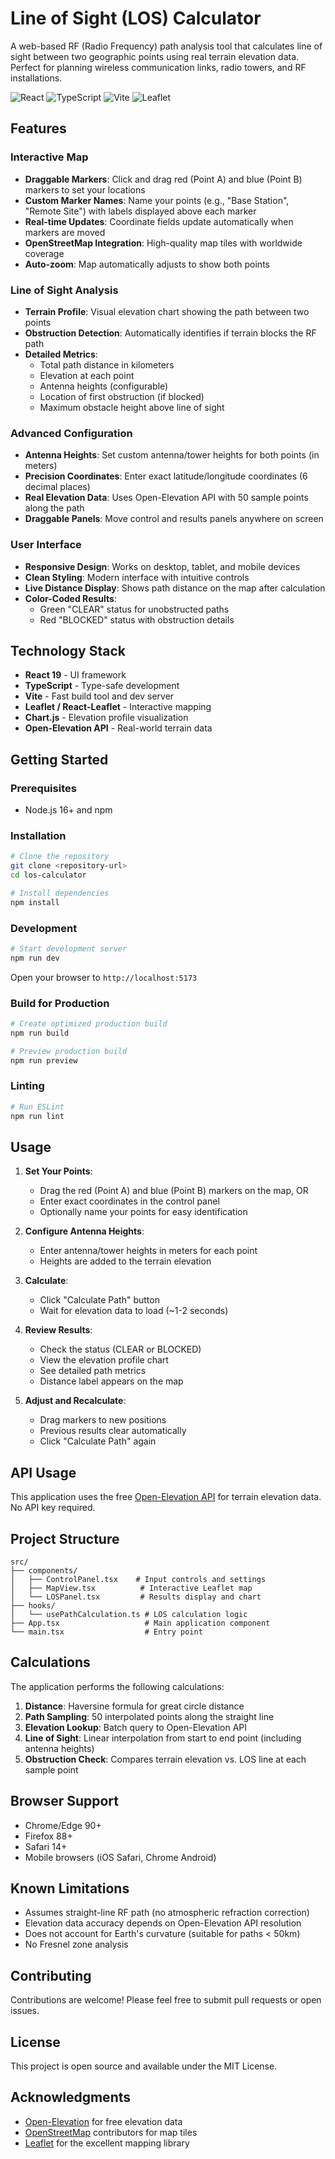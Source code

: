 # Line of Sight (LOS) Calculator

A web-based RF (Radio Frequency) path analysis tool that calculates line of sight between two geographic points using real terrain elevation data. Perfect for planning wireless communication links, radio towers, and RF installations.

![React](https://img.shields.io/badge/React-19.0-blue)
![TypeScript](https://img.shields.io/badge/TypeScript-5.9-blue)
![Vite](https://img.shields.io/badge/Vite-7.1-purple)
![Leaflet](https://img.shields.io/badge/Leaflet-1.9-green)

## Features

### Interactive Map
- **Draggable Markers**: Click and drag red (Point A) and blue (Point B) markers to set your locations
- **Custom Marker Names**: Name your points (e.g., "Base Station", "Remote Site") with labels displayed above each marker
- **Real-time Updates**: Coordinate fields update automatically when markers are moved
- **OpenStreetMap Integration**: High-quality map tiles with worldwide coverage
- **Auto-zoom**: Map automatically adjusts to show both points

### Line of Sight Analysis
- **Terrain Profile**: Visual elevation chart showing the path between two points
- **Obstruction Detection**: Automatically identifies if terrain blocks the RF path
- **Detailed Metrics**:
  - Total path distance in kilometers
  - Elevation at each point
  - Antenna heights (configurable)
  - Location of first obstruction (if blocked)
  - Maximum obstacle height above line of sight

### Advanced Configuration
- **Antenna Heights**: Set custom antenna/tower heights for both points (in meters)
- **Precision Coordinates**: Enter exact latitude/longitude coordinates (6 decimal places)
- **Real Elevation Data**: Uses Open-Elevation API with 50 sample points along the path
- **Draggable Panels**: Move control and results panels anywhere on screen

### User Interface
- **Responsive Design**: Works on desktop, tablet, and mobile devices
- **Clean Styling**: Modern interface with intuitive controls
- **Live Distance Display**: Shows path distance on the map after calculation
- **Color-Coded Results**:
  - Green "CLEAR" status for unobstructed paths
  - Red "BLOCKED" status with obstruction details

## Technology Stack

- **React 19** - UI framework
- **TypeScript** - Type-safe development
- **Vite** - Fast build tool and dev server
- **Leaflet / React-Leaflet** - Interactive mapping
- **Chart.js** - Elevation profile visualization
- **Open-Elevation API** - Real-world terrain data

## Getting Started

### Prerequisites

- Node.js 16+ and npm

### Installation

```bash
# Clone the repository
git clone <repository-url>
cd los-calculator

# Install dependencies
npm install
```

### Development

```bash
# Start development server
npm run dev
```

Open your browser to `http://localhost:5173`

### Build for Production

```bash
# Create optimized production build
npm run build

# Preview production build
npm run preview
```

### Linting

```bash
# Run ESLint
npm run lint
```

## Usage

1. **Set Your Points**:
   - Drag the red (Point A) and blue (Point B) markers on the map, OR
   - Enter exact coordinates in the control panel
   - Optionally name your points for easy identification

2. **Configure Antenna Heights**:
   - Enter antenna/tower heights in meters for each point
   - Heights are added to the terrain elevation

3. **Calculate**:
   - Click "Calculate Path" button
   - Wait for elevation data to load (~1-2 seconds)

4. **Review Results**:
   - Check the status (CLEAR or BLOCKED)
   - View the elevation profile chart
   - See detailed path metrics
   - Distance label appears on the map

5. **Adjust and Recalculate**:
   - Drag markers to new positions
   - Previous results clear automatically
   - Click "Calculate Path" again

## API Usage

This application uses the free [Open-Elevation API](https://open-elevation.com/) for terrain elevation data. No API key required.

## Project Structure

```
src/
├── components/
│   ├── ControlPanel.tsx    # Input controls and settings
│   ├── MapView.tsx          # Interactive Leaflet map
│   └── LOSPanel.tsx         # Results display and chart
├── hooks/
│   └── usePathCalculation.ts # LOS calculation logic
├── App.tsx                   # Main application component
└── main.tsx                  # Entry point
```

## Calculations

The application performs the following calculations:

1. **Distance**: Haversine formula for great circle distance
2. **Path Sampling**: 50 interpolated points along the straight line
3. **Elevation Lookup**: Batch query to Open-Elevation API
4. **Line of Sight**: Linear interpolation from start to end point (including antenna heights)
5. **Obstruction Check**: Compares terrain elevation vs. LOS line at each sample point

## Browser Support

- Chrome/Edge 90+
- Firefox 88+
- Safari 14+
- Mobile browsers (iOS Safari, Chrome Android)

## Known Limitations

- Assumes straight-line RF path (no atmospheric refraction correction)
- Elevation data accuracy depends on Open-Elevation API resolution
- Does not account for Earth's curvature (suitable for paths < 50km)
- No Fresnel zone analysis

## Contributing

Contributions are welcome! Please feel free to submit pull requests or open issues.

## License

This project is open source and available under the MIT License.

## Acknowledgments

- [Open-Elevation](https://open-elevation.com/) for free elevation data
- [OpenStreetMap](https://www.openstreetmap.org/) contributors for map tiles
- [Leaflet](https://leafletjs.com/) for the excellent mapping library
